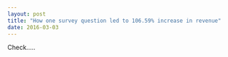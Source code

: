 ```yaml
---
layout: post
title: "How one survey question led to 106.59% increase in revenue"
date: 2016-03-03
---
```


Check.....
